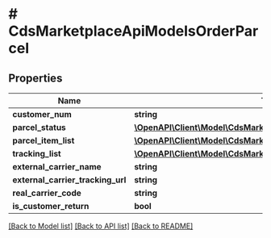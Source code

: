 # # CdsMarketplaceApiModelsOrderParcel

## Properties

Name | Type | Description | Notes
------------ | ------------- | ------------- | -------------
**customer_num** | **string** |  | [optional]
**parcel_status** | [**\OpenAPI\Client\Model\CdsMarketplaceApiModelsOrderParcelStatus**](CdsMarketplaceApiModelsOrderParcelStatus.md) |  | [optional]
**parcel_item_list** | [**\OpenAPI\Client\Model\CdsMarketplaceApiModelsOrderParcelItem[]**](CdsMarketplaceApiModelsOrderParcelItem.md) |  | [optional]
**tracking_list** | [**\OpenAPI\Client\Model\CdsMarketplaceApiModelsOrderTracking[]**](CdsMarketplaceApiModelsOrderTracking.md) |  | [optional]
**external_carrier_name** | **string** |  | [optional]
**external_carrier_tracking_url** | **string** |  | [optional]
**real_carrier_code** | **string** |  | [optional]
**is_customer_return** | **bool** |  | [optional]

[[Back to Model list]](../../README.md#models) [[Back to API list]](../../README.md#endpoints) [[Back to README]](../../README.md)
